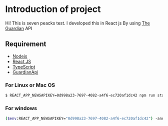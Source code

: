 # Introduction of project

Hi! This is seven peacks test. I developed this in React js By using [The Guardian](https://open-platform.theguardian.com/access/) API
## Requirement
 - [Nodejs](https://nodejs.org/en/)
 - [React JS](https://reactjs.org/)
 - [TypeScript](https://www.typescriptlang.org/)
 - [GuardianApi](https://open-platform.theguardian.com/access/)

### For Linux or Mac OS
```bash
$ REACT_APP_NEWSAPIKEY=0d998a23-7697-4082-a4f6-ec720af1dc42 npm run start
```
### For windows
```bash
($env:REACT_APP_NEWSAPIKEY="0d998a23-7697-4082-a4f6-ec720af1dc42") -and (npm run start)
```